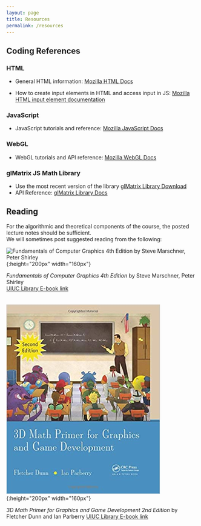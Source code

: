 ```yaml
---
layout: page
title: Resources
permalink: /resources
---
```


## Coding References ##

### HTML ###
+ General HTML information: [Mozilla HTML Docs](https://developer.mozilla.org/en-US/docs/Web/HTML)

+ How to create input elements in HTML and access input in JS: [Mozilla HTML input element documentation](https://developer.mozilla.org/en-US/docs/Web/HTML/Element/input)

### JavaScript ###
+ JavaScript tutorials and reference: [Mozilla JavaScript Docs](https://developer.mozilla.org/en-US/docs/Web/JavaScript)

### WebGL ###
+ WebGL tutorials and API reference: [Mozilla WebGL Docs](https://developer.mozilla.org/en-US/docs/Web/API/WebGL_API) <br/>

### glMatrix JS Math Library ###
+ Use the most recent version of the library [glMatrix Library Download](https://glmatrix.net/)
+ API Reference: [glMatrix Library Docs](https://glmatrix.net/docs/)

## Reading ##

For the algorithmic and theoretical components of the course, the posted lecture notes should be sufficient. <br/>
We will sometimes post suggested reading from the following: 

![Fundamentals of Computer Graphics 4th Edition by Steve Marschner, Peter Shirley](/img/shirley.jpg){:height="200px" width="160px"}

_Fundamentals of Computer Graphics 4th Edition_ by Steve Marschner, Peter Shirley  
[UIUC Library E-book link](https://i-share-uiu.primo.exlibrisgroup.com/permalink/01CARLI_UIU/gpjosq/alma99945011412205899)
<br/>
<br/>
<br/>
![3D Math Primer for Graphics and Game Development 2nd Edition by Fletcher Dunn and Ian Parberry](/img/3dmath.jpg){:height="200px" width="160px"}

_3D Math Primer for Graphics and Game Development 2nd Edition_ by Fletcher Dunn and Ian Parberry 
[UIUC Library E-book link](https://i-share-uiu.primo.exlibrisgroup.com/permalink/01CARLI_UIU/gpjosq/alma99671950512205899)



